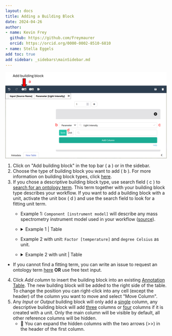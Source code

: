 ```yaml
---
layout: docs
title: Adding a Building Block
date: 2024-04-26
author: 
- name: Kevin Frey
  github: https://github.com/Freymaurer
  orcid: https://orcid.org/0000-0002-8510-6810
- name: Stella Eggels
add toc: true
add sidebar: _sidebars\mainSidebar.md
---
```


<p style="display: flex; justify-content: center">
<img src="./../img/Swate_a_Addbuildingblock_2.png" >
</p>

1. Click on "Add building block" in the top bar ( a ) or in the sidebar.
2. Choose the type of building block you want to add ( b ). For more information on building block types, click [here](https://nfdi4plants.org/nfdi4plants.knowledgebase/docs/SwateManual/swate_blocks_types.html).
3. If you chose a descriptive building block type, use search field ( c ) to [search for an ontology term](https://nfdi4plants.org/nfdi4plants.knowledgebase/docs/SwateManual/Docs04-Ontology-Term-Search.html). This term together with your building block type describes your workflow. If you want to add a building block with a unit, activate the unit box ( d ) and use the search field to look for a fitting unit term.
    - Example 1: `Component [instrument model]` will describe any mass spectrometry instrument model used in your workflow ([source](http://www.ontobee.org/ontology/MS?iri=http://purl.obolibrary.org/obo/MS_1000031)).
    - <details><summary>Example 1 | Table</summary>
        <p>

        | Component [instrument model] 	| TSR (MS:1000031) 	| TAN (MS:1000031) 	|
        |------------------------------	|------------------------------	|------------------------------------	|

        </p>
        </details>
    - Example 2 with unit: `Factor [temperature]` and `degree Celsius` as unit.
    - <details><summary>Example 2 with unit | Table</summary>
        <p>

        | Factor [temperature] 	| Unit 	| TSR (PATO:0000146) 	| TAN (PATO:0000146) 	|
        |----------------------	|------	|--------------------------------	|--------------------------------------	|

        </p>
        </details>
 - If you cannot find a fitting term, you can write an issue to request an ontology term [here](https://github.com/nfdi4plants/nfdi4plants_ontology/issues/new/choose) **OR** use free text input.
4. Click *Add column* to insert the building block into an existing [Annotation Table](./Docs02-Annotation-Table.html). The new building block will be added to the right side of the table. To change the position you can right-click into any cell (except the header) of the column you want to move and select "Move Column".
5. Any *Input* or *Output* building block will only add a <u>single</u> column, any descriptive building block will add <u>three</u> columns or <u>four</u> columns if it is created with a unit. Only the main column will be visible by default, all other reference columns will be hidden.
    - 👀 You can expand the hidden columns with the two arrows (>>) in the header of the first column.   

<br>
